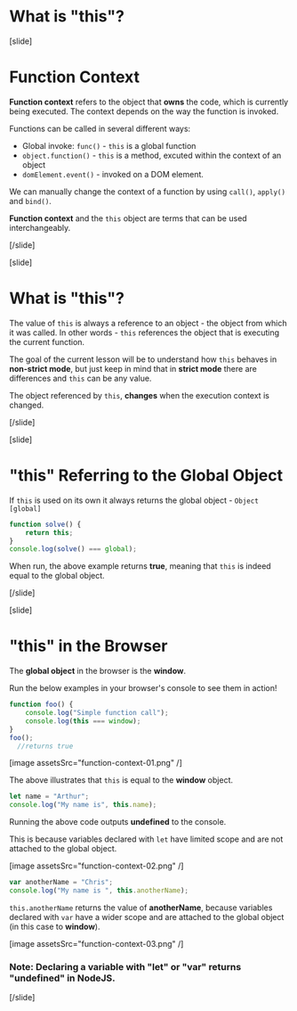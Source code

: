 # What is "this"?
[slide]
# Function Context

**Function context** refers to the object that **owns** the code, which is currently being executed. The context depends on the way the function is invoked. 

Functions can be called in several different ways:
 - Global invoke: `func()` - `this` is a global function
 - `object.function()` - `this` is a method, excuted within the context of an object
 - `domElement.event()` - invoked on a DOM element.

 We can manually change the context of a function by using `call()`, `apply()` and `bind()`.

 **Function context** and the `this` object are terms that can be used interchangeably. 
 
[/slide]

[slide]
# What is "this"?
The value of `this` is always a reference to an object - the object from which it was called. In other words - `this` references the object that is executing the current function.

The goal of the current lesson will be to understand how `this` behaves in **non-strict mode**, but just keep in mind that in **strict mode** there are differences and `this` can be any value.

The object referenced by `this`, **changes** when the execution context is changed.

[/slide]

[slide]
# "this" Referring to the Global Object
If `this` is used on its own it always returns the global object - `Object [global]`

```js live
function solve() {
    return this;
}
console.log(solve() === global);
```

When run, the above example returns **true**, meaning that `this` is indeed equal to the global object.

[/slide]

[slide]

# "this" in the Browser
The **global object** in the browser is the **window**. 

Run the below examples in your browser's console to see them in action!

```js
function foo() {
    console.log("Simple function call");
    console.log(this === window);
}
foo();
  //returns true
```

[image assetsSrc="function-context-01.png" /]

The above illustrates that `this` is equal to the **window** object.

```js
let name = "Arthur";
console.log("My name is", this.name);
```

Running the above code outputs **undefined** to the console.

This is because variables declared with `let` have limited scope and are not attached to the global object.

[image assetsSrc="function-context-02.png" /]

```js
var anotherName = "Chris";
console.log("My name is ", this.anotherName);
```

`this.anotherName` returns the value of **anotherName**, because variables declared with `var` have a wider scope and are attached to the global object (in this case to **window**).

[image assetsSrc="function-context-03.png" /]

### Note: Declaring a variable with "let" or "var" returns "undefined" in NodeJS.

[/slide]

